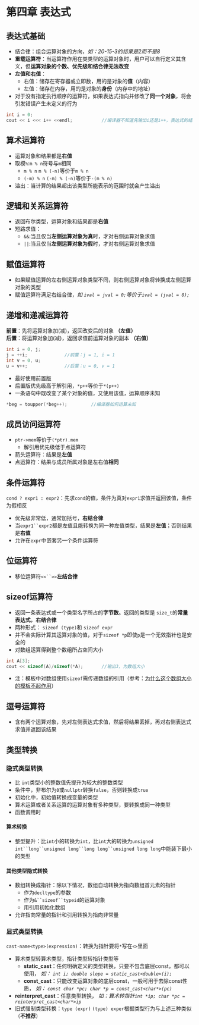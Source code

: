 # 第四章 表达式

## 表达式基础
- 结合律：组合运算对象的方向，*如：20-15-3的结果是2而不是8*   
- **重载运算符**：当运算符作用在类类型的运算对象时，用户可以自行定义其含义，但**运算对象的个数、优先级和结合律无法改变**
- **左值和右值**：
    - 右值：储存在寄存器或立即数，用的是对象的**值**（内容）
    - 左值：储存在内存，用的是对象的**身份**（内存中的地址）
- 对于没有指定执行顺序的运算符，如果表达式指向并修改了**同一个对象**，将会引发错误产生未定义的行为  
```cpp
int i = 0;
cout << i <<< i++ <<endl;           //编译器不知道先输出i还是i++，表达式的结果是未知的
```

## 算术运算符

- 运算对象和结果都是**右值**  
- 取模`%`:`m % n`符号与`m`相同
  - `m % n` `m % (-n)`等价于`m % n`
  - `(-m) % n` `(-m) % (-n)`等价于`-(m % n)`  
- 溢出：当计算的结果超出该类型所能表示的范围时就会产生溢出
  
 ## 逻辑和关系运算符
 
 - 返回布尔类型，运算对象和结果都是**右值**    
 - 短路求值：  
   - `&&`:当且仅当**左侧运算对象为真**时，才对右侧运算对象求值  
   - `||`:当且仅当**左侧运算对象为假**时，才对右侧运算对象求值
  
## 赋值运算符

- 如果赋值运算的左右侧运算对象类型不同，则右侧运算对象将转换成左侧运算对象的类型
- 赋值运算符满足右结合律，*如 `ival = jval = 0;`等价于`ival = (jval = 0);`*   

## 递增和递减运算符  
**前置**：先将运算对象加(减)，返回改变后的对象 **（左值）**   
**后置**：将运算对象加(减)，返回求值前运算对象的副本  **（右值）**
```cpp
int i = 0, j;
j = ++i;              //前置：j = 1, i = 1            
int v = 0, u;
u = v++;              //后置：u = 0, v = 1
```
- 最好使用前置版
- 后置版优先级高于解引用，`*p++`等价于`*(p++)`  
- 一条语句中既改变了某个对象的值，又使用该值，运算顺序未知
```cpp
*beg = toupper(*beg++);         //编译器如何运算未知
```

## 成员访问运算符
- `ptr->mem`等价于`(*ptr).mem`
  - 解引用优先级低于点运算符
- 箭头运算符：结果是**左值**
- 点运算符：结果与成员所属对象是左右值**相同**

## 条件运算符
`cond ? expr1 : expr2`：先求`cond`的值，条件为真对`expr1`求值并返回该值，条件为假相反   
- 优先级非常低，通常加括号，**右结合律**
- 当`expr1``expr2`都是左值且能转换为同一种左值类型，结果是**左值**；否则结果是**右值**  
- 允许在`expr`中嵌套另一个条件运算符

## 位运算符
- 移位运算符`<<``>>`**左结合律**

## sizeof运算符
- 返回一条表达式或一个类型名字所占的**字节数**。返回的类型是 `size_t`的**常量表达式**，**右结合律**
- 两种形式： `sizeof (type)`和 `sizeof expr`
- 并不会实际计算其运算对象的值，对于`sizeof *p`即使`p`是一个无效指针也是安全的
- 对数组运算得到整个数组所占空间大小
```cpp
int A[3];
cout << sizeof(A)/sizeof(*A);       //输出3，为数组大小
```
- 注：模板中对数组使用`sizeof`需传递数组的引用（参考：[为什么这个数组大小的模板不起作用](https://www.thinbug.com/q/24168170)）
## 逗号运算符
- 含有两个运算对象，先对左侧表达式求值，然后将结果丢掉，再对右侧表达式求值并返回该结果

## 类型转换
### 隐式类型转换
- 比 `int`类型小的整数值先提升为较大的整数类型
- 条件中，非布尔为`0`或`nullptr`转换`false`，否则转换成`true`
- 初始化中，初始值转换成变量的类型
- 算术运算或者关系运算的运算对象有多种类型，要转换成同一种类型
- 函数调用时
#### 算术转换
- 整型提升：比`int`小的转换为`int`，比`int`大的转换为`unsigned int``long``unsigned long``long long``unsigned long long`中能装下最小的类型
#### 其他类型隐式转换
- 数组转换成指针：除以下情况，数组自动转换为指向数组首元素的指针
  - 作为`decltype`的参数
  - 作为`&``sizeof``typeid`的运算对象
  - 用引用初始化数组
- 允许指向常量的指针和引用转换为指向非常量
### 显式类型转换
`cast-name<type>(expression)`：转换为指针要将`*`写在`<>`里面
- 算术类型转算术类型，指针类型转指针类型等
  - **static_cast**：任何明确定义的类型转换，只要不包含底层const，都可以使用，   *如： `int i; double slope = static_cast<double>(i);`*
  - **const_cast**：只能改变运算对象的底层const，一般可用于去除const性质，   *如： `const char *pc; char *p = const_cast<char*>(pc)`*
- **reinterpret_cast**：任意类型转换，   *如：算术转指针`int *ip; char *pc = reinterpret_cast<char*>ip`*
- 旧式强制类型转换：`type (expr)` `(type) exper`根据类型行为与上述三种类似（**不推荐**）
